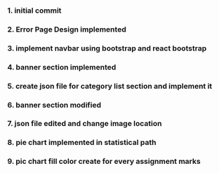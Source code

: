 ### 1. initial commit

### 2. Error Page Design implemented

### 3. implement navbar using bootstrap and react bootstrap

### 4. banner section implemented

### 5. create json file for category list section and implement it

### 6. banner section modified

### 7. json file edited and change image location

### 8. pie chart implemented in statistical path

### 9. pic chart fill color create for every assignment marks
